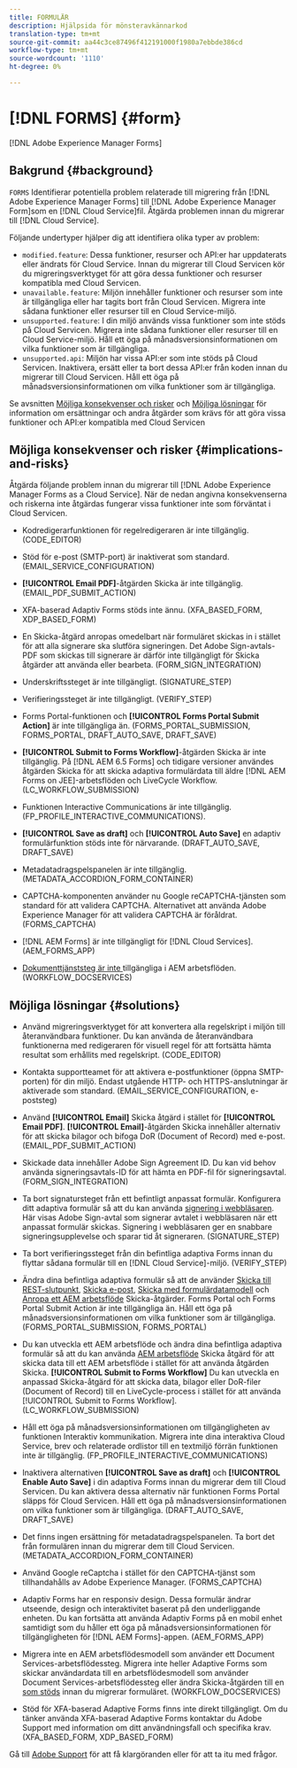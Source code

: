 ```yaml
---
title: FORMULÄR
description: Hjälpsida för mönsteravkännarkod
translation-type: tm+mt
source-git-commit: aa44c3ce87496f412191000f1980a7ebbde386cd
workflow-type: tm+mt
source-wordcount: '1110'
ht-degree: 0%

---
```



# [!DNL FORMS] {#form}

[!DNL Adobe Experience Manager Forms]

## Bakgrund {#background}

`FORMS` Identifierar potentiella problem relaterade till migrering från  [!DNL Adobe Experience Manager Forms] till  [!DNL Adobe Experience Manager Form]som en  [!DNL Cloud Service]fil. Åtgärda problemen innan du migrerar till [!DNL Cloud Service].

Följande undertyper hjälper dig att identifiera olika typer av problem:

* `modified.feature`: Dessa funktioner, resurser och API:er har uppdaterats eller ändrats för Cloud Service. Innan du migrerar till Cloud Servicen kör du migreringsverktyget för att göra dessa funktioner och resurser kompatibla med Cloud Servicen.
* `unavailable.feature`: Miljön innehåller funktioner och resurser som inte är tillgängliga eller har tagits bort från Cloud Servicen. Migrera inte sådana funktioner eller resurser till en Cloud Service-miljö.
* `unsupported.feature`: I din miljö används vissa funktioner som inte stöds på Cloud Servicen. Migrera inte sådana funktioner eller resurser till en Cloud Service-miljö. Håll ett öga på månadsversionsinformationen om vilka funktioner som är tillgängliga.
* `unsupported.api`: Miljön har vissa API:er som inte stöds på Cloud Servicen. Inaktivera, ersätt eller ta bort dessa API:er från koden innan du migrerar till Cloud Servicen. Håll ett öga på månadsversionsinformationen om vilka funktioner som är tillgängliga.

Se avsnitten [Möjliga konsekvenser och risker](#implications-and-risks) och [Möjliga lösningar](#solutions) för information om ersättningar och andra åtgärder som krävs för att göra vissa funktioner och API:er kompatibla med Cloud Servicen

## Möjliga konsekvenser och risker {#implications-and-risks}

Åtgärda följande problem innan du migrerar till [!DNL Adobe Experience Manager Forms as a Cloud Service]. När de nedan angivna konsekvenserna och riskerna inte åtgärdas fungerar vissa funktioner inte som förväntat i Cloud Servicen.

* Kodredigerarfunktionen för regelredigeraren är inte tillgänglig. (CODE_EDITOR)

* Stöd för e-post (SMTP-port) är inaktiverat som standard. (EMAIL_SERVICE_CONFIGURATION)

* **[!UICONTROL Email PDF]**-åtgärden Skicka är inte tillgänglig.(EMAIL_PDF_SUBMIT_ACTION)

* XFA-baserad Adaptiv Forms stöds inte ännu. (XFA_BASED_FORM, XDP_BASED_FORM)

* En Skicka-åtgärd anropas omedelbart när formuläret skickas in i stället för att alla signerare ska slutföra signeringen. Det Adobe Sign-avtals-PDF som skickas till signerare är därför inte tillgängligt för Skicka åtgärder att använda eller bearbeta. (FORM_SIGN_INTEGRATION)

* Underskriftssteget är inte tillgängligt. (SIGNATURE_STEP)

* Verifieringssteget är inte tillgängligt. (VERIFY_STEP)

* Forms Portal-funktionen och **[!UICONTROL Forms Portal Submit Action]** är inte tillgängliga än. (FORMS_PORTAL_SUBMISSION, FORMS_PORTAL, DRAFT_AUTO_SAVE, DRAFT_SAVE)

* **[!UICONTROL Submit to Forms Workflow]**-åtgärden Skicka är inte tillgänglig. På [!DNL AEM 6.5 Forms] och tidigare versioner användes åtgärden Skicka för att skicka adaptiva formulärdata till äldre [!DNL AEM Forms on JEE]-arbetsflöden och LiveCycle Workflow. (LC_WORKFLOW_SUBMISSION)

* Funktionen Interactive Communications är inte tillgänglig.  (FP_PROFILE_INTERACTIVE_COMMUNICATIONS).

* **[!UICONTROL Save as draft]** och  **[!UICONTROL Auto Save]** en adaptiv formulärfunktion stöds inte för närvarande. (DRAFT_AUTO_SAVE, DRAFT_SAVE)

* Metadatadragspelspanelen är inte tillgänglig. (METADATA_ACCORDION_FORM_CONTAINER)

* CAPTCHA-komponenten använder nu Google reCAPTCHA-tjänsten som standard för att validera CAPTCHA. Alternativet att använda Adobe Experience Manager för att validera CAPTCHA är föråldrat. (FORMS_CAPTCHA)

* [!DNL AEM Forms] är inte tillgängligt för  [!DNL Cloud Services]. (AEM_FORMS_APP)

* [Dokumenttjänststeg är inte ](https://experienceleague.adobe.com/docs/experience-manager-65/forms/install-aem-forms/osgi-installation/install-configure-document-services.html?lang=en#deployment-topology) tillgängliga i AEM arbetsflöden. (WORKFLOW_DOCSERVICES)

## Möjliga lösningar {#solutions}

* Använd migreringsverktyget för att konvertera alla regelskript i miljön till återanvändbara funktioner. Du kan använda de återanvändbara funktionerna med redigeraren för visuell regel för att fortsätta hämta resultat som erhållits med regelskript. (CODE_EDITOR)

* Kontakta supportteamet för att aktivera e-postfunktioner (öppna SMTP-porten) för din miljö. Endast utgående HTTP- och HTTPS-anslutningar är aktiverade som standard. (EMAIL_SERVICE_CONFIGURATION, e-poststeg)

* Använd **[!UICONTROL Email]** Skicka åtgärd i stället för **[!UICONTROL Email PDF]**. **[!UICONTROL Email]**-åtgärden Skicka innehåller alternativ för att skicka bilagor och bifoga DoR (Document of Record) med e-post. (EMAIL_PDF_SUBMIT_ACTION)

* Skickade data innehåller Adobe Sign Agreement ID. Du kan vid behov använda signeringsavtals-ID för att hämta en PDF-fil för signeringsavtal.  (FORM_SIGN_INTEGRATION)

* Ta bort signatursteget från ett befintligt anpassat formulär. Konfigurera ditt adaptiva formulär så att du kan använda [signering i webbläsaren](https://medium.com/adobetech/using-adobe-sign-to-e-sign-an-adaptive-form-heres-the-best-way-to-do-it-dc3e15f9b684). Här visas Adobe Sign-avtal som signerar avtalet i webbläsaren när ett anpassat formulär skickas. Signering i webbläsaren ger en snabbare signeringsupplevelse och sparar tid åt signeraren. (SIGNATURE_STEP)

* Ta bort verifieringssteget från din befintliga adaptiva Forms innan du flyttar sådana formulär till en [!DNL Cloud Service]-miljö. (VERIFY_STEP)

* Ändra dina befintliga adaptiva formulär så att de använder [Skicka till REST-slutpunkt](https://experienceleague.adobe.com/docs/experience-manager-forms-cloud-service/forms/create-an-adaptive-form/configure-submit-actions-and-metadata-submission/configuring-submit-actions.html#submit-to-rest-endpoint), [Skicka e-post](https://experienceleague.adobe.com/docs/experience-manager-forms-cloud-service/forms/create-an-adaptive-form/configure-submit-actions-and-metadata-submission/configuring-submit-actions.html#send-email), [Skicka med formulärdatamodell](https://experienceleague.adobe.com/docs/experience-manager-forms-cloud-service/forms/create-an-adaptive-form/configure-submit-actions-and-metadata-submission/configuring-submit-actions.html#submit-using-form-data-model) och [Anropa ett AEM arbetsflöde](https://experienceleague.adobe.com/docs/experience-manager-forms-cloud-service/forms/create-an-adaptive-form/configure-submit-actions-and-metadata-submission/configuring-submit-actions.html#invoke-an-aem-workflow) Skicka-åtgärder. Forms Portal och Forms Portal Submit Action är inte tillgängliga än. Håll ett öga på månadsversionsinformationen om vilka funktioner som är tillgängliga. (FORMS_PORTAL_SUBMISSION, FORMS_PORTAL)

* Du kan utveckla ett AEM arbetsflöde och ändra dina befintliga adaptiva formulär så att du kan använda [AEM arbetsflöde](https://experienceleague.adobe.com/docs/experience-manager-forms-cloud-service/forms/create-an-adaptive-form/configure-submit-actions-and-metadata-submission/configuring-submit-actions.html#invoke-an-aem-workflow) Skicka åtgärd för att skicka data till ett AEM arbetsflöde i stället för att använda åtgärden Skicka. **[!UICONTROL Submit to Forms Workflow]** Du kan utveckla en anpassad Skicka-åtgärd för att skicka data, bilagor eller DoR-filer (Document of Record) till en LiveCycle-process i stället för att använda [!UICONTROL Submit to Forms Workflow]. (LC_WORKFLOW_SUBMISSION)

* Håll ett öga på månadsversionsinformationen om tillgängligheten av funktionen Interaktiv kommunikation. Migrera inte dina interaktiva Cloud Service, brev och relaterade ordlistor till en textmiljö förrän funktionen inte är tillgänglig. (FP_PROFILE_INTERACTIVE_COMMUNICATIONS)

* Inaktivera alternativen **[!UICONTROL Save as draft]** och **[!UICONTROL Enable Auto Save]** i din adaptiva Forms innan du migrerar dem till Cloud Servicen. Du kan aktivera dessa alternativ när funktionen Forms Portal släpps för Cloud Servicen. Håll ett öga på månadsversionsinformationen om vilka funktioner som är tillgängliga. (DRAFT_AUTO_SAVE, DRAFT_SAVE)

* Det finns ingen ersättning för metadatadragspelspanelen. Ta bort det från formulären innan du migrerar dem till Cloud Servicen.(METADATA_ACCORDION_FORM_CONTAINER)

* Använd Google reCaptcha i stället för den CAPTCHA-tjänst som tillhandahålls av Adobe Experience Manager. (FORMS_CAPTCHA)

* Adaptiv Forms har en responsiv design. Dessa formulär ändrar utseende, design och interaktivitet baserat på den underliggande enheten. Du kan fortsätta att använda Adaptiv Forms på en mobil enhet samtidigt som du håller ett öga på månadsversionsinformationen för tillgängligheten för [!DNL AEM Forms]-appen. (AEM_FORMS_APP)

* Migrera inte en AEM arbetsflödesmodell som använder ett Document Services-arbetsflödessteg. Migrera inte heller Adaptive Forms som skickar användardata till en arbetsflödesmodell som använder Document Services-arbetsflödessteg eller ändra Skicka-åtgärden till en [som stöds](https://experienceleague.adobe.com/docs/experience-manager-forms-cloud-service/forms/create-an-adaptive-form/configure-submit-actions-and-metadata-submission/configuring-submit-actions.html) innan du migrerar formuläret. (WORKFLOW_DOCSERVICES)

* Stöd för XFA-baserad Adaptive Forms finns inte direkt tillgängligt. Om du tänker använda XFA-baserad Adaptive Forms kontaktar du Adobe Support med information om ditt användningsfall och specifika krav.(XFA_BASED_FORM, XDP_BASED_FORM)

Gå till [Adobe Support](https://helpx.adobe.com/enterprise/using/support-for-experience-cloud.html) för att få klargöranden eller för att ta itu med frågor.
